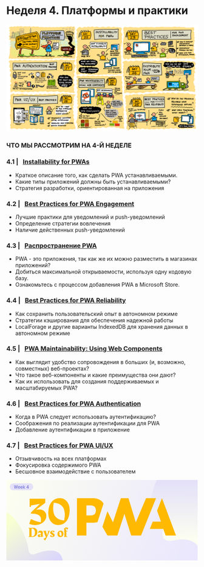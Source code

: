 # Неделя 4. Платформы и практики

![Visual Guide to Platforms & Practices Week!](_media/week4-roadmap.png)

### ЧТО МЫ РАССМОТРИМ НА 4-Й НЕДЕЛЕ

### 4.1 | &nbsp; [Installability for PWAs](01.md)

-   Краткое описание того, как сделать PWA устанавливаемыми.
-   Какие типы приложений должны быть устанавливаемыми?
-   Стратегия разработки, ориентированная на приложения

### 4.2 | &nbsp; [Best Practices for PWA Engagement](02.md)

-   Лучшие практики для уведомлений и push-уведомлений
-   Определение стратегии вовлечения
-   Наличие действенных push-уведомлений

### 4.3 | &nbsp; [Распространение PWA](03.md)

-   PWA - это приложения, так как же их можно разместить в магазинах приложений?
-   Добиться максимальной открываемости, используя одну кодовую базу.
-   Ознакомьтесь с процессом добавления PWA в Microsoft Store.

### 4.4 | &nbsp; [Best Practices for PWA Reliability](04.md)

-   Как сохранить пользовательский опыт в автономном режиме
-   Стратегии кэширования для обеспечения надежной работы
-   LocalForage и другие варианты IndexedDB для хранения данных в автономном режиме

### 4.5 | &nbsp; [PWA Maintainability: Using Web Components](05.md)

-   Как выглядит удобство сопровождения в больших (и, возможно, совместных) веб-проектах?
-   Что такое веб-компоненты и какие преимущества они дают?
-   Как их использовать для создания поддерживаемых и масштабируемых PWA?

### 4.6 | &nbsp; [Best Practices for PWA Authentication](06.md)

-   Когда в PWA следует использовать аутентификацию?
-   Соображения по реализации аутентификации для PWA
-   Добавление аутентификации в приложение

### 4.7 | &nbsp; [Best Practices for PWA UI/UX](07.md)

-   Отзывчивость на всех платформах
-   Фокусировка содержимого PWA
-   Бесшовное взаимодействие с пользователем

![Визуальный баннер для недели платформ и практик!](_media/week4-banner.png)
